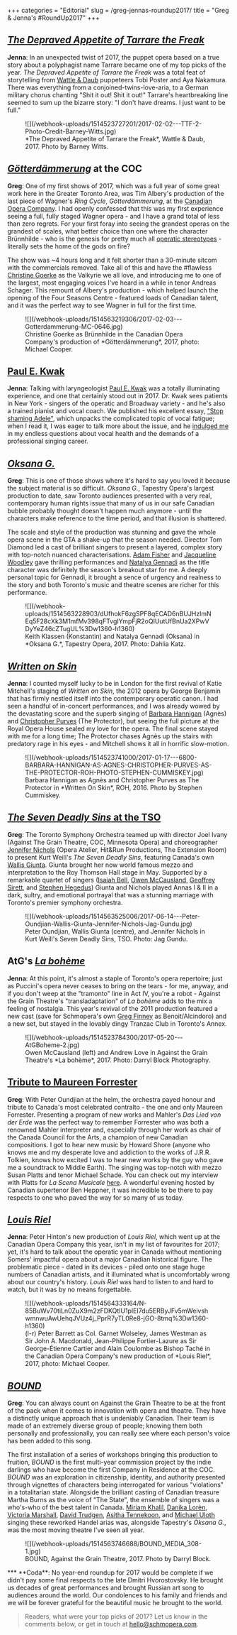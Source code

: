 +++
categories = "Editorial"
slug = /greg-jennas-roundup2017/
title = "Greg &amp; Jenna&#039;s #RoundUp2017"
+++

## [*The Depraved Appetite of Tarrare the Freak*](/tarrare-the-freak-i-just-want-to-be-full/)

**Jenna**: In an unexpected twist of 2017, the puppet opera based on a true story about a polyphagist name Tarrare became one of my top picks of the year. *The Depraved Appetite of Tarrare the Freak* was a total feat of storytelling from [Wattle & Daub](http://www.wattleanddaub.co.uk/about.html) puppeteers Tobi Poster and Aya Nakamura. There was everything from a conjoined-twins-love-aria, to a German military chorus chanting "Shit it out! Shit it out!" Tarrare's heartbreaking line seemed to sum up the bizarre story: "I don't have dreams. I just want to be full."

<figure data-type="image">
![](/webhook-uploads/1514523727201/2017-02-02---TTF-2-Photo-Credit-Barney-Witts.jpg)
<figcaption>*The Depraved Appetite of Tarrare the Freak*, Wattle & Daub, 2017. Photo by Barney Witts.</figcaption>
</figure>

## [*Götterdämmerung*](/in-review-gotterdammerung-at-the-coc/) at the COC

**Greg**: One of my first shows of 2017, which was a full year of some great work here in the Greater Toronto Area, was Tim Albery's production of the last piece of Wagner's *Ring Cycle*, *Götterdämmerung*, at the [Canadian Opera Company](/scene/companies/canadian-opera-company/). I had openly confessed that this was my first experience seeing a full, fully staged Wagner opera - and I have a grand total of less than zero regrets. For your first foray into seeing the grandest operas on the grandest of scales, what better choice than one where the character Brünnhilde - who is the genesis for pretty much all [operatic stereotypes](https://www.facebook.com/commerce/products/935474226526995/) - literally sets the home of the gods on fire? 

The show was ~4 hours long and it felt shorter than a 30-minute sitcom with the commercials removed. Take all of this and have the #flawless [Christine Goerke](/talking-with-singers-christine-goerke/) as the Valkyrie we all love, and introducing me to one of the largest, most engaging voices I've heard in a while in tenor Andreas Schager. This remount of Albery's production - which helped launch the opening of the Four Seasons Centre - featured loads of Canadian talent, and it was the perfect way to see Wagner in full for the first time.

<figure data-type="image">
![](/webhook-uploads/1514563219306/2017-02-03---Gotterdammerung-MC-0646.jpg)
<figcaption>Christine Goerke as Brünnhilde in the Canadian Opera Company's production of *Götterdämmerung*, 2017, photo: Michael Cooper.</figcaption>
</figure>

## [Paul E. Kwak](/talking-with-voice-docs-dr-paul-e-kwak/)

**Jenna**: Talking with laryngeologist [Paul E. Kwak](/talking-with-voice-docs-dr-paul-e-kwak/) was a totally illuminating experience, and one that certainly stood out in 2017. Dr. Kwak sees patients in New York - singers of the operatic and Broadway variety - and he's also a trained pianist and vocal coach. We published his excellent essay, ["Stop shaming Adele"](/stop-shaming-adele/), which unpacks the complicated topic of vocal fatigue; when I read it, I was eager to talk more about the issue, and he [indulged me](/talking-with-voice-docs-dr-paul-e-kwak/) in my endless questions about vocal health and the demands of a professional singing career.

## [*Oksana G.*](/tough-to-watch-oksana-g/)

**Greg**: This is one of those shows where it's hard to say you loved it because the subject material is so difficult. *Oksana G.*, Tapestry Opera's largest production to date, saw Toronto audiences presented with a very real, contemporary human rights issue that many of us in our safe Canadian bubble probably thought doesn't happen much anymore - until the characters make reference to the time period, and that illusion is shattered. 

The scale and style of the production was stunning and gave the whole opera scene in the GTA a shake-up that the season needed. Director Tom Diamond led a cast of brilliant singers to present a layered, complex story with top-notch nuanced characterisations. [Adam Fisher](/spotlight-on-adam-fisher/) and [Jacqueline Woodley](/scene/people/jacqueline-woodley/) gave thrilling performances and [Natalya Gennadi](/oksana-g-its-so-out-of-this-world-and-yet-so-realistic/) as the title character was definitely the season's breakout star for me. A deeply personal topic for Gennadi, it brought a sence of urgency and realness to the story and both Toronto's music and theatre scenes are richer for this performance. 

<figure data-type="image">
![](/webhook-uploads/1514563228903/dUfhokF6zgSPF8qECAD6nBUJHzlmNEq5F28cXk3M1mfMv398qFTvgIYmpFjR2oQIUutUfBnUa2XPwVDyYeZ46cZTugUL%3Dw1360-h1360)
<figcaption>Keith Klassen (Konstantin) and Natalya Gennadi (Oksana) in *Oksana G.*, Tapestry Opera, 2017. Photo: Dahlia Katz.</figcaption>
</figure>

## [*Written on Skin*](/in-review-written-on-skin-at-roh/)

**Jenna**: I counted myself lucky to be in London for the first revival of Katie Mitchell's staging of *Written on Skin*, the 2012 opera by George Benjamin that has firmly nestled itself into the contemporary operatic canon. I had seen a handful of in-concert performances, and I was already wowed by the devastating score and the superb singing of [Barbara Hannigan](/scene/people/barbara-hannigan/) (Agnès) and [Christopher Purves](/talking-with-singers-christopher-purves/) (The Protector), but seeing the full picture at the Royal Opera House sealed my love for the opera. The final scene stayed with me for a long time; The Protector chases Agnès up the stairs with predatory rage in his eyes - and Mitchell shows it all in horrific slow-motion.

<figure data-type="image">
![](/webhook-uploads/1514523741000/2017-01-17---6800-BARBARA-HANNIGAN-AS-AGNES-CHRISTOPHER-PURVES-AS-THE-PROTECTOR-ROH-PHOTO-STEPHEN-CUMMISKEY.jpg)
<figcaption>Barbara Hannigan as Agnès and Christopher Purves as The Protector in *Written On Skin*, ROH, 2016. Photo by Stephen Cummiskey.</figcaption>
</figure>

## [*The Seven Deadly Sins* at the TSO](/in-review-seven-deadly-sins-at-tso/)

**Greg**: The Toronto Symphony Orchestra teamed up with director Joel Ivany (Against The Grain Theatre, COC, Minnesota Opera) and choreographer [Jennifer Nichols](/scene/people/jennifer-nichols/) (Opera Atelier, Hit&Run Productions, The Extension Room) to present Kurt Weill's *The Seven Deadly Sins*, featuring Canada's own [Wallis Giunta](/scene/people/wallis-giunta/). Giunta brought her now world famous mezzo and interpretation to the Roy Thomson Hall stage in May. Supported by a remarkable quartet of singers ([Isaiah Bell](/scene/people/isaiah-bell/), [Owen McCausland](/spotlight-on-owen-mccausland/), [Geoffrey Sirett](/scene/people/geoffrey-sirett/), and [Stephen Hegedus](/scene/people/stephen-hegedus/)) Giunta and Nichols played Annas I & II in a dark, sultry, and emotional portrayal that was a stunning marriage with Toronto's premier symphony orchestra. 

<figure data-type="image">
![](/webhook-uploads/1514563525006/2017-06-14---Peter-Oundjian-Wallis-Giunta-Jennifer-Nichols-Jag-Gundu.jpg)
<figcaption>Peter Oundjian, Wallis Giunta (centre), and Jennifer Nichols in Kurt Weill's Seven Deadly Sins, TSO. Photo: Jag Gundu.</figcaption>
</figure>

## AtG's [*La bohème*](/hype-atg-boheme/)

**Jenna**: At this point, it's almost a staple of Toronto's opera repertoire; just as Puccini's opera never ceases to bring on the tears - for me, anyway, and if you don't weep at the "tramonto" line in Act IV, you're a robot - Against the Grain Theatre's "transladaptation" of *La bohème* adds to the mix a feeling of nostalgia. This year's revival of the 2011 production featured a new cast (save for Schmopera's own [Greg Finney](/authors/greg/) as Benoit/Alcindoro) and a new set, but stayed in the lovably dingy Tranzac Club in Toronto's Annex.

<figure data-type="image">
![](/webhook-uploads/1514523784300/2017-05-20---AtGBoheme-2.jpg)
<figcaption>Owen McCausland (left) and Andrew Love in Against the Grain Theatre's *La bohème*, 2017. Photo: Darryl Block Photography.</figcaption>
</figure>

## [Tribute to Maureen Forrester](/the-tso-pays-homage-to-maureen-forrester/)

**Greg**: With Peter Oundjian at the helm, the orchestra payed honour and tribute to Canada's most celebrated contralto - the one and only Maureen Forrester. Presenting a program of new works and Mahler's *Das Lied von der Erde* was the perfect way to remember Forrester who was both a renowned Mahler interpreter and, especially through her work as chair of the Canada Council for the Arts, a champion of new Canadian compositions. I got to hear new music by Howard Shore (anyone who knows me and my desperate love and addiction to the works of J.R.R. Tolkien, knows how excited I was to hear new works by the guy who gave me a soundtrack to Middle Earth). The singing was top-notch with mezzo Susan Platts and tenor Michael Schade. You can check out my interview with Platts for *La Scena Musicale* [here](http://myscena.org/pdf-files/sm23-3EN.pdf). A wonderful evening hosted by Canadian supertenor Ben Heppner, it was incredible to be there to pay respects to one who paved the way for so many of us today. 

## [*Louis Riel*](/discomfort-louis-riel-at-the-coc/)

**Jenna**: Peter Hinton's new production of *Louis Riel*, which went up at the Canadian Opera Company this year, isn't in my list of favourites for 2017; yet, it's hard to talk about the operatic year in Canada without mentioning Somers' impactful opera about a major Canadian historical figure. The problematic piece - dated in its devices - piled onto one stage huge numbers of Canadian artists, and it illuminated what is uncomfortably wrong about our country's history. *Louis Riel* was hard to listen to and hard to watch, but it was by no means forgettable.

<figure data-type="image">
![](/webhook-uploads/1514564333164/N-85BuWv70tiLn0ZuX9m2zFDKQtIU1plEI7du5ERByJFv5mWeivshwmnwuAwUehqJVUz4j_PprR7yTL0Re8-jGO-8tmq%3Dw1360-h1360)
<figcaption>(l-r) Peter Barrett as Col. Garnet Wolseley, James Westman as Sir John A. Macdonald, Jean-Philippe Fortier-Lazure as Sir George-Étienne Cartier and Alain Coulombe as Bishop Taché in the Canadian Opera Company's new production of *Louis Riel*, 2017, photo: Michael Cooper.</figcaption>
</figure>

## [*BOUND*](/equal-parts-stressful-and-reverent-atgbound/)

**Greg**: You can always count on Against the Grain Theatre to be at the front of the pack when it comes to innovation with opera and theatre. They have a distinctly unique approach that is undeniably Canadian. Their team is made of an extremely diverse group of people; knowing them both personally and professionally, you can really see where each person's voice has been added to this song. 

The first installation of a series of workshops bringing this production to fruition, *BOUND* is the first multi-year commission project by the indie darlings who have become the first Company in Residence at the COC. *BOUND* was an exploration in citizenship, identity, and authority presented through vignettes of characters being interrogated for various "violations" in a totalitarian state. Alongside the brilliant casting of Canadian treasure Martha Burns as the voice of "The State", the ensemble of singers was a who's-who of the best talent in Canada. [Miriam Khalil](/scene/people/mirial-khalil/), [Danika Lorèn](/spotlight-on-danika-loren/), [Victoria Marshall](/scene/people/victoria-marshall/), [David Trudgen](/scene/people/david-trudgen/), [Asitha Tennekoon](/scene/people/asitha-tennekoon/), and [Michael Uloth](/spotlight-on-michael-uloth/) singing these reworked Handel arias was, alongside Tapestry's *Oksana G.*, was the most moving theatre I've seen all year. 

<figure data-type="image">
![](/webhook-uploads/1514563746688/BOUND_MEDIA_308-1.jpg)
<figcaption>BOUND, Against the Grain Theatre, 2017. Photo by Darryl Block.</figcaption>
</figure>
***
**Coda**: No year-end roundup for 2017 would be complete if we didn't pay some final respects to the late Dmitri Hvorostovsky. He brought us decades of great performances and brought Russian art song to audiences around the world. Our condolences to his family and friends and we will be forever grateful for the beautiful music he brought to the world.

>Readers, what were your top picks of 2017? Let us know in the comments below, or get in touch at [hello@schmopera.com](mailto:hello@schmopera.com).
